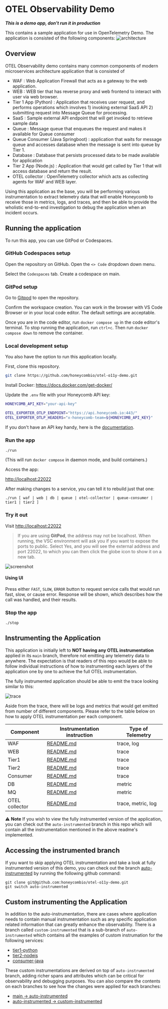 
# OTEL Observability Demo

***This is a demo app, don't run it in production***

This contains a sample application for use in OpenTelemetry Demo. The application is consisted of the following components:
![architecture](otel-o11y-demo-arch.png "architecture")

## Overview

OTEL Observability demo contains many common components of modern microservices architecture application that is consisted of 
- WAF : Web Application Firewall that acts as a gateway to the web application.
- WEB : WEB tier that has reverse proxy and web frontend to interact with user via web browser.
- Tier 1 App (Python) : Application that receives user request, and performs operations which involves 1) invoking external SaaS API 2) submitting request into Message Queue for processing.
- SaaS : Sample external API endpoint that will get invoked to retrieve sample data
- Queue : Message queue that enqueues the request and makes it available for Queue consumer
- Queue Consumer (Java Springboot) : application that waits for message queue and accesses database when the message is sent into queue by Tier 1.
- Database : Database that persists processed data to be made available for application
- Tier 2 App (Node.js) : Application that would get called by Tier 1 that will access database and return the result.
- OTEL collector : OpenTelemetry collector which acts as collecting agents for WAF and WEB layer.

Using this application as the base, you will be performing various instrumentation to extract telemetry data that will enable Honeycomb to receive those in metrics, logs, and traces, and then be able to provide the wholistic end-to-end investigation to debug the application when an incident occurs.

## Running the application

To run this app, you can use GitPod or Codespaces.

### GitHub Codespaces setup

Open the repository on GitHub. Open the `<> Code` dropdown down menu.

Select the `Codespaces` tab. Create a codespace on main.

### GitPod setup

Go to [Gitpod](https://gitpod.io/#https://github.com/honeycombio/otel-o11y-demo) to open the repository.

Confirm the workspace creation. You can work in the browser with VS Code Browser or in your local code editor. The default settings are acceptable. 

Once you are in the code editor, run `docker compose up` in the code editor's terminal. To stop running the application, run `ctrl+c`. Then run `docker compose down` to remove the container.

### Local development setup

You also have the option to run this application locally.

First, clone this repository.

```bash
git clone https://github.com/honeycombio/otel-o11y-demo.git
```

Install Docker: https://docs.docker.com/get-docker/

Update the `.env` file with your Honeycomb API key:
```bash
HONEYCOMB_API_KEY="your-api-key"

OTEL_EXPORTER_OTLP_ENDPOINT="https://api.honeycomb.io:443/"
OTEL_EXPORTER_OTLP_HEADERS="x-honeycomb-team=${HONEYCOMB_API_KEY}"
```

If you don't have an API key handy, here is the [documentation](https://docs.honeycomb.io/get-started/configure/environments/manage-api-keys/#create-api-key).


### Run the app

`./run`

(This will run `docker compose` in daemon mode, and build containers.)

Access the app:

[http://localhost:22022]()

After making changes to a service, you can tell it to rebuild just that one:

`./run [ waf | web | db | queue | otel-collector | queue-consumer | tier1 | tier2 ]`

### Try it out

Visit [http://localhost:22022]()

> If you are using **GitPod**, the address may not be localhost. When running, the VSC environment will ask you if you want to expose the ports to public. Select Yes, and you will see the external address and port 22022, to which you can then click the globe icon to show it on a new tab.

![screenshot](otel-o11y-demo-screenshot.png "screenshot")

#### Using UI
Press either `FAST`, `SLOW`, `ERROR` button to request service calls that would run fast, slow, or cause error. Response will be shown, which describes how the call was handled, and their results.

### Stop the app

`./stop`

## Instrumenting the Application

This application is initially left to **NOT having any OTEL instrumentation** applied in its `main` branch, therefore not emitting any telemetry data to anywhere. The expectation is that readers of this repo would be able to follow individual instructions of how to instrumenting each layers of the application one by one to achieve the full OTEL instrumentation.

The fully instrumented application should be able to emit the trace looking similar to this:

![trace](otel-o11y-demo-trace.png "trace")

Aside from the trace, there will be logs and metrics that would get emitted from number of different components. Please refer to the table below on how to apply OTEL instrumentation per each component.

|Component|Instrumentation instruction|Type of Telemetry|
|---|---|---|
|WAF|[README.md](./waf/README.md)|trace, log|
|WEB|[README.md](./web/README.md)|trace|
|Tier1|[README.md](./tier1-python/README.md)|trace|
|Tier2|[README.md](./tier2-nodejs/README.md)|trace|
|Consumer|[README.md](./consumer-java/README.md)|trace|
|DB|[README.md](./db/README.md)|metric|
|MQ|[README.md](./queue/README.md)|metric|
|OTEL collector|[README.md](./otel-collector/README.md)|trace, metric, log|

⚠️ **Note**
If you wish to view the fully instrumented version of the application, you can check out the `auto-instrumented` branch in this repo which will contain all the instrumentation mentioned in the above readme's implemented.

## Accessing the instrumented branch
If you want to skip applying OTEL instrumentation and take a look at fully instrumented version of this demo, you can check out the branch [auto-instrumented](https://github.com/honeycombio/otel-o11y-demo/tree/auto-instrumented) by running the following github command:

```
git clone git@github.com:honeycombio/otel-o11y-demo.git
git switch auto-instrumented
```

## Custom instrumenting the Application

In addition to the auto-instrumentation, there are cases where application needs to contain manual instrumentation such as any specific application related information that can greatly enhance the observability. There is a branch called `custom-instrumented` that is a sub-branch of `auto-instrumented` which contains all the examples of custom instrumation for the following services:

- [tier1-python](https://github.com/honeycombio/otel-o11y-demo/tree/custom-instrumented/tier1-python)
- [tier2-nodejs](https://github.com/honeycombio/otel-o11y-demo/tree/custom-instrumented/tier2-nodejs)
- [consumer-java](https://github.com/honeycombio/otel-o11y-demo/tree/custom-instrumented/consumer-java)

These custom instrumentations are derived on top of `auto-instrumented` branch, adding richer spans and attributes which can be critical for observability and debugging purposes. You can also compare the contents on each branches to see how the changes were applied for each branches:

- [main → auto-instrumented](https://github.com/honeycombio/otel-o11y-demo/compare/main...auto-instrumented)
- [auto-instrumented → custom-instrumented](https://github.com/honeycombio/otel-o11y-demo/compare/auto-instrumented...custom-instrumented)
